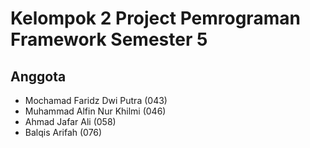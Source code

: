 # Kelompok 2 Project Pemrograman Framework Semester 5


## Anggota 
* Mochamad Faridz Dwi Putra (043)
* Muhammad Alfin Nur Khilmi (046)
* Ahmad Jafar  Ali  (058)
* Balqis Arifah (076)